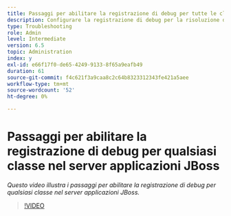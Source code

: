 ```yaml
---
title: Passaggi per abilitare la registrazione di debug per tutte le classi nel server applicazioni JBoss
description: Configurare la registrazione di debug per la risoluzione dei problemi relativi al server applicazioni JBoss
type: Troubleshooting
role: Admin
level: Intermediate
version: 6.5
topic: Administration
index: y
exl-id: e66f17f0-de65-4249-9133-8f65a9eafb49
duration: 61
source-git-commit: f4c621f3a9caa8c2c64b8323312343fe421a5aee
workflow-type: tm+mt
source-wordcount: '52'
ht-degree: 0%

---
```


# Passaggi per abilitare la registrazione di debug per qualsiasi classe nel server applicazioni JBoss

*Questo video illustra i passaggi per abilitare la registrazione di debug per qualsiasi classe nel server applicazioni JBoss.*

>[!VIDEO](https://video.tv.adobe.com/v/335522?quality=12&learn=on)
